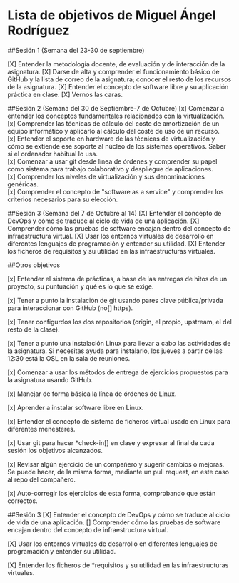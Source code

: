 Lista de objetivos de Miguel Ángel Rodríguez
============================


##Sesión 1 (Semana del 23-30 de septiembre)

[X] Entender la metodología docente, de evaluación y de interacción de la asignatura.
[X] Darse de alta y comprender el funcionamiento básico de GitHub y la lista de correo de la asignatura; conocer el resto de los recursos de la asignatura.
[X] Entender el concepto de software libre y su aplicación práctica en clase.
[X] Vernos las caras.

##Sesión 2 (Semana del 30 de Septiembre-7 de Octubre)
[x] Comenzar a entender los conceptos fundamentales relacionados con la virtualización.                  
[x] Comprender las técnicas de cálculo del coste de amortización de un equipo informático y aplicarlo al cálculo del coste de uso de un recurso.             
[x] Entender el soporte en hardware de las técnicas de virtualización y cómo se extiende ese soporte al núcleo de los sistemas operativos. Saber si el ordenador habitual lo usa.                           
[x] Comenzar a usar git desde línea de órdenes y comprender su papel como sistema para trabajo colaborativo y despliegue de aplicaciones.                    
[x] Comprender los niveles de virtualización y sus denominaciones genéricas.                      
[x] Comprender el concepto de "software as a service" y comprender los criterios necesarios para su elección.                   

##Sesión 3 (Semana del 7 de Octubre al 14)
[X] Entender el concepto de DevOps y cómo se traduce al ciclo de vida de una aplicación.
[X] Comprender cómo las pruebas de software encajan dentro del concepto de infraestructura virtual.
[X] Usar los entornos virtuales de desarrollo en diferentes lenguajes de programación y entender su utilidad.
[X] Entender los ficheros de requisitos y su utilidad en las infraestructuras virtuales.

##Otros objetivos

[x] Entender el sistema de prácticas, a base de las entregas de hitos de un proyecto, su puntuación y qué es lo que se exige.

[x] Tener a punto la instalación de git usando pares clave pública/privada para interaccionar con GitHub (no[] https).

[x] Tener configurdos los dos repositorios (origin, el propio, upstream, el del resto de la clase).

[x] Tener a punto una instalación Linux para llevar a cabo las actividades de la asignatura. Si necesitas ayuda para instalarlo, los jueves a partir de las 12:30 está la OSL en la sala de reuniones.

[x] Comenzar a usar los métodos de entrega de ejercicios propuestos para la asignatura usando GitHub.

[x] Manejar de forma básica la línea de órdenes de Linux.

[x] Aprender a instalar software libre en Linux.

[x] Entender el concepto de sistema de ficheros virtual usado en Linux para diferentes menesteres.

[x] Usar git para hacer *check-in[] en clase y expresar al final de cada sesión los objetivos alcanzados.

[x] Revisar algún ejercicio de un compañero y sugerir cambios o mejoras. Se puede hacer, de la misma forma, mediante un pull request, en este caso al repo del compañero.

[x] Auto-corregir los ejercicios de esta forma, comprobando que están correctos.

##Sesión 3
[X] Entender el concepto de DevOps y cómo se traduce al ciclo de vida de una aplicación. [] Comprender cómo las pruebas de software encajan dentro del concepto de infraestructura virtual.

[X] Usar los entornos virtuales de desarrollo en diferentes lenguajes de programación y entender su utilidad.

[X] Entender los ficheros de *requisitos y su utilidad en las infraestructuras virtuales.
